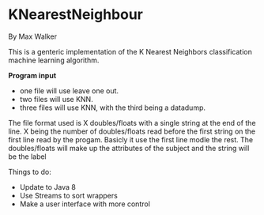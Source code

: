 # KNearestNeighbour
<p> By Max Walker</p>
<p>
This is a genteric implementation of the K Nearest Neighbors classification machine learning algorithm.
</p>
<p><b> Program input </b><p>
  <ul>
  <li>one file will use leave one out.</li>
  <li>two files will use KNN.</li>
  <li>three files will use KNN, with the third being a datadump.</li>
</ul>
<p>The file format used is X doubles/floats with a single string at the end of the line. 
X being the number of doubles/floats read before the first string on the first line read by the progam.
Basicly it use the first line modle the rest. 
The doubles/floats will make up the attributes of the subject and the string will be the label</p>
<p>


Things to do:
  <ul>
  <li>Update to Java 8</li>
  <li>Use Streams to sort wrappers</li>
  <li>Make a user interface with more control</li>
  <ul>
</p>
